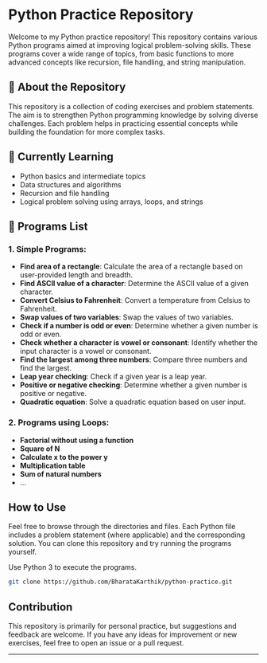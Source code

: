 # Python Practice Repository

Welcome to my Python practice repository! This repository contains various Python programs aimed at improving logical problem-solving skills. These programs cover a wide range of topics, from basic functions to more advanced concepts like recursion, file handling, and string manipulation.

## 📘 About the Repository

This repository is a collection of coding exercises and problem statements. The aim is to strengthen Python programming knowledge by solving diverse challenges. Each problem helps in practicing essential concepts while building the foundation for more complex tasks.

## 🚀 Currently Learning
- Python basics and intermediate topics
- Data structures and algorithms
- Recursion and file handling
- Logical problem solving using arrays, loops, and strings

## 📂 Programs List

### 1. Simple Programs:
- **Find area of a rectangle**: Calculate the area of a rectangle based on user-provided length and breadth.
- **Find ASCII value of a character**: Determine the ASCII value of a given character.
- **Convert Celsius to Fahrenheit**: Convert a temperature from Celsius to Fahrenheit.
- **Swap values of two variables**: Swap the values of two variables.
- **Check if a number is odd or even**: Determine whether a given number is odd or even.
- **Check whether a character is vowel or consonant**: Identify whether the input character is a vowel or consonant.
- **Find the largest among three numbers**: Compare three numbers and find the largest.
- **Leap year checking**: Check if a given year is a leap year.
- **Positive or negative checking**: Determine whether a given number is positive or negative.
- **Quadratic equation**: Solve a quadratic equation based on user input.

### 2. Programs using Loops:
- **Factorial without using a function**
- **Square of N**
- **Calculate x to the power y**
- **Multiplication table**
- **Sum of natural numbers**
- ...

## How to Use

Feel free to browse through the directories and files. Each Python file includes a problem statement (where applicable) and the corresponding solution. You can clone this repository and try running the programs yourself.

Use Python 3 to execute the programs.

```bash
git clone https://github.com/BharataKarthik/python-practice.git
```

## Contribution

This repository is primarily for personal practice, but suggestions and feedback are welcome. If you have any ideas for improvement or new exercises, feel free to open an issue or a pull request.

---
